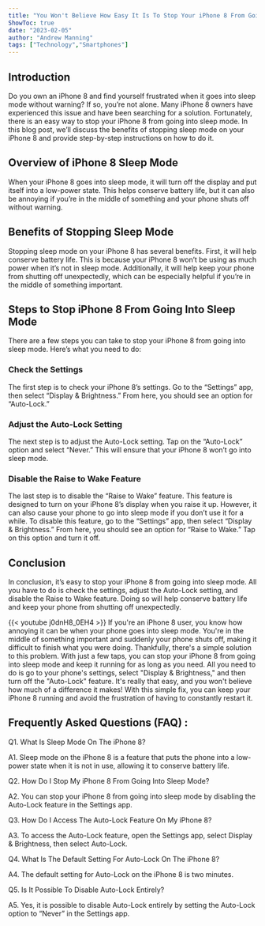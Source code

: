 ```yaml
---
title: "You Won't Believe How Easy It Is To Stop Your iPhone 8 From Going Into Sleep Mode!"
ShowToc: true 
date: "2023-02-05"
author: "Andrew Manning" 
tags: ["Technology","Smartphones"]
---
```

## Introduction

Do you own an iPhone 8 and find yourself frustrated when it goes into sleep mode without warning? If so, you’re not alone. Many iPhone 8 owners have experienced this issue and have been searching for a solution. Fortunately, there is an easy way to stop your iPhone 8 from going into sleep mode. In this blog post, we’ll discuss the benefits of stopping sleep mode on your iPhone 8 and provide step-by-step instructions on how to do it. 

## Overview of iPhone 8 Sleep Mode

When your iPhone 8 goes into sleep mode, it will turn off the display and put itself into a low-power state. This helps conserve battery life, but it can also be annoying if you’re in the middle of something and your phone shuts off without warning. 

## Benefits of Stopping Sleep Mode

Stopping sleep mode on your iPhone 8 has several benefits. First, it will help conserve battery life. This is because your iPhone 8 won’t be using as much power when it’s not in sleep mode. Additionally, it will help keep your phone from shutting off unexpectedly, which can be especially helpful if you’re in the middle of something important. 

## Steps to Stop iPhone 8 From Going Into Sleep Mode

There are a few steps you can take to stop your iPhone 8 from going into sleep mode. Here’s what you need to do: 

### Check the Settings

The first step is to check your iPhone 8’s settings. Go to the “Settings” app, then select “Display & Brightness.” From here, you should see an option for “Auto-Lock.” 

### Adjust the Auto-Lock Setting

The next step is to adjust the Auto-Lock setting. Tap on the “Auto-Lock” option and select “Never.” This will ensure that your iPhone 8 won’t go into sleep mode. 

### Disable the Raise to Wake Feature

The last step is to disable the “Raise to Wake” feature. This feature is designed to turn on your iPhone 8’s display when you raise it up. However, it can also cause your phone to go into sleep mode if you don’t use it for a while. To disable this feature, go to the “Settings” app, then select “Display & Brightness.” From here, you should see an option for “Raise to Wake.” Tap on this option and turn it off. 

## Conclusion

In conclusion, it’s easy to stop your iPhone 8 from going into sleep mode. All you have to do is check the settings, adjust the Auto-Lock setting, and disable the Raise to Wake feature. Doing so will help conserve battery life and keep your phone from shutting off unexpectedly.

{{< youtube j0dnH8_0EH4 >}} 
If you're an iPhone 8 user, you know how annoying it can be when your phone goes into sleep mode. You're in the middle of something important and suddenly your phone shuts off, making it difficult to finish what you were doing. Thankfully, there's a simple solution to this problem. With just a few taps, you can stop your iPhone 8 from going into sleep mode and keep it running for as long as you need. All you need to do is go to your phone's settings, select "Display & Brightness," and then turn off the "Auto-Lock" feature. It's really that easy, and you won't believe how much of a difference it makes! With this simple fix, you can keep your iPhone 8 running and avoid the frustration of having to constantly restart it.

## Frequently Asked Questions (FAQ) :
Q1. What Is Sleep Mode On The iPhone 8?

A1. Sleep mode on the iPhone 8 is a feature that puts the phone into a low-power state when it is not in use, allowing it to conserve battery life.

Q2. How Do I Stop My iPhone 8 From Going Into Sleep Mode?

A2. You can stop your iPhone 8 from going into sleep mode by disabling the Auto-Lock feature in the Settings app.

Q3. How Do I Access The Auto-Lock Feature On My iPhone 8?

A3. To access the Auto-Lock feature, open the Settings app, select Display & Brightness, then select Auto-Lock.

Q4. What Is The Default Setting For Auto-Lock On The iPhone 8?

A4. The default setting for Auto-Lock on the iPhone 8 is two minutes.

Q5. Is It Possible To Disable Auto-Lock Entirely?

A5. Yes, it is possible to disable Auto-Lock entirely by setting the Auto-Lock option to “Never” in the Settings app.


